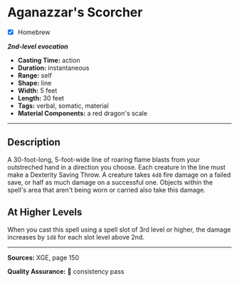 # Aganazzar's Scorcher
- [x] Homebrew

***2nd-level evocation***
- **Casting Time:** action
- **Duration:** instantaneous
- **Range:** self
- **Shape:** line
- **Width:** 5 feet
- **Length:** 30 feet
- **Tags:** verbal, somatic, material
- **Material Components:** a red dragon's scale

---

## Description
A 30-foot-long, 5-foot-wide line of roaring flame blasts from your outstreched hand in a direction you choose.
Each creature in the line must make a Dexterity Saving Throw.
A creature takes `4d8` fire damage on a failed save, or half as much damage on a successful one.
Objects within the spell's area that aren't being worn or carried also take this damage.

## At Higher Levels
When you cast this spell using a spell slot of 3rd level or higher, the damage increases by `1d8` for each slot level above 2nd.

---

**Sources:** XGE, page 150

**Quality Assurance:** :star2: consistency pass
